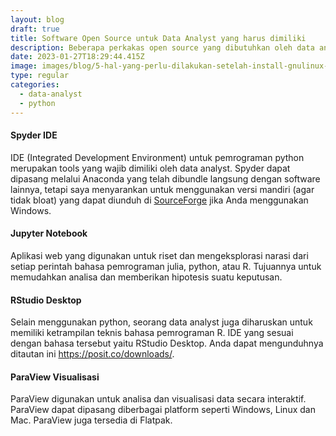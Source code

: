 ```yaml
---
layout: blog
draft: true
title: Software Open Source untuk Data Analyst yang harus dimiliki
description: Beberapa perkakas open source yang dibutuhkan oleh data analyst.
date: 2023-01-27T18:29:44.415Z
image: images/blog/5-hal-yang-perlu-dilakukan-setelah-install-gnulinux-kde-neon.png
type: regular
categories:
  - data-analyst
  - python
---
```

#### Spyder IDE

IDE (Integrated Development Environment) untuk pemrograman python merupakan tools yang wajib dimiliki oleh data analyst. Spyder dapat dipasang melalui Anaconda yang telah dibundle langsung dengan software lainnya, tetapi saya menyarankan untuk menggunakan versi mandiri (agar tidak bloat) yang dapat diunduh di [SourceForge](https://sourceforge.net/projects/spyder.mirror/files/) jika Anda menggunakan Windows.

#### Jupyter Notebook

Aplikasi web yang digunakan untuk riset dan mengeksplorasi narasi dari setiap perintah bahasa pemrograman julia, python, atau R. Tujuannya untuk memudahkan analisa dan memberikan hipotesis suatu keputusan.

#### RStudio Desktop

Selain menggunakan python, seorang data analyst juga diharuskan untuk memiliki ketrampilan teknis bahasa pemrograman R. IDE yang sesuai dengan bahasa tersebut yaitu RStudio Desktop. Anda dapat mengunduhnya ditautan ini https://posit.co/downloads/.

#### ParaView Visualisasi

ParaView digunakan untuk analisa dan visualisasi data secara interaktif. ParaView dapat dipasang diberbagai platform seperti Windows, Linux dan Mac. ParaView juga tersedia di Flatpak.
